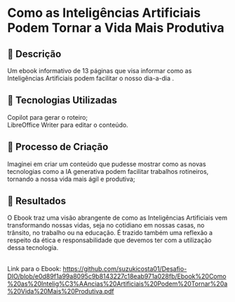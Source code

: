 # Como as Inteligências Artificiais Podem Tornar a Vida Mais Produtiva
## 📒 Descrição
Um ebook informativo de 13 páginas que visa informar como as Inteligências Artificiais podem facilitar o nosso dia-a-dia .
## 🤖 Tecnologias Utilizadas
Copilot para gerar o roteiro;<br>
LibreOffice Writer para editar o conteúdo.
## 🧐 Processo de Criação
Imaginei em criar um conteúdo que pudesse mostrar como as novas tecnologias como a IA generativa podem facilitar trabalhos rotineiros, tornando a nossa vida mais ágil e produtiva;
## 🚀 Resultados
O Ebook traz uma visão abrangente de como as Inteligências Artificiais vem transformando nossas vidas, seja no cotidiano em nossas casas, no trânsito, no trabalho ou na educação. É trazido também uma reflexão a respeito da ética e responsabilidade que devemos ter com a utilização dessa tecnologia.<br><br>

Link para o Ebook: https://github.com/suzukicosta01/Desafio-DIO/blob/e0d89f1a99a8095c9b8143227c18eab971a028fb/Ebook%20Como%20as%20Intelig%C3%AAncias%20Artificiais%20Podem%20Tornar%20a%20Vida%20Mais%20Produtiva.pdf
